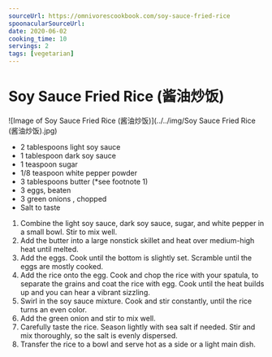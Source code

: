 ```yaml
---
sourceUrl: https://omnivorescookbook.com/soy-sauce-fried-rice
spoonacularSourceUrl: 
date: 2020-06-02
cooking_time: 10
servings: 2
tags: [vegetarian]
---
```

# Soy Sauce Fried Rice (酱油炒饭)

![Image of Soy Sauce Fried Rice (酱油炒饭)](../../img/Soy Sauce Fried Rice (酱油炒饭).jpg)


- 2 tablespoons light soy sauce
- 1 tablespoon dark soy sauce
- 1 teaspoon sugar
- 1/8 teaspoon white pepper powder
- 3 tablespoons butter (*see footnote 1)
- 3 eggs, beaten
- 3 green onions , chopped
- Salt to taste


1. Combine the light soy sauce, dark soy sauce, sugar, and white pepper in a small bowl. Stir to mix well.
2. Add the butter into a large nonstick skillet and heat over medium-high heat until melted.
3. Add the eggs. Cook until the bottom is slightly set. Scramble until the eggs are mostly cooked.
4. Add the rice onto the egg. Cook and chop the rice with your spatula, to separate the grains and coat the rice with egg. Cook until the heat builds up and you can hear a vibrant sizzling.
5. Swirl in the soy sauce mixture. Cook and stir constantly, until the rice turns an even color.
6. Add the green onion and stir to mix well.
7. Carefully taste the rice. Season lightly with sea salt if needed. Stir and mix thoroughly, so the salt is evenly dispersed.
8. Transfer the rice to a bowl and serve hot as a side or a light main dish.
